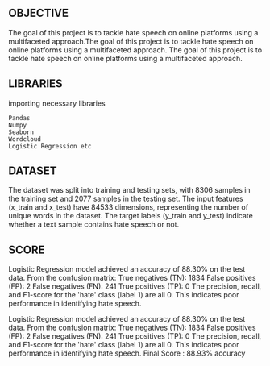 ## OBJECTIVE

The goal of this project is to tackle hate speech on online platforms using a multifaceted approach.The goal of this project is to tackle hate speech on online platforms using a multifaceted approach.
The goal of this project is to tackle hate speech on online platforms using a multifaceted approach.
## LIBRARIES
importing necessary libraries
  
    Pandas
    Numpy
    Seaborn
    Wordcloud
    Logistic Regression etc
## DATASET
The dataset was split into training and testing sets, with 8306 samples in the training set and 2077 samples in the testing set.
The input features (x_train and x_test) have 84533 dimensions, representing the number of unique words in the dataset.
The target labels (y_train and y_test) indicate whether a text sample contains hate speech or not.
## SCORE
Logistic Regression model achieved an accuracy of 88.30% on the test data.
From the confusion matrix:
True negatives (TN): 1834
False positives (FP): 2
False negatives (FN): 241
True positives (TP): 0
The precision, recall, and F1-score for the 'hate' class (label 1) are all 0. This indicates poor performance in identifying hate speech.

Logistic Regression model achieved an accuracy of 88.30% on the test data.
From the confusion matrix:
True negatives (TN): 1834
False positives (FP): 2
False negatives (FN): 241
True positives (TP): 0
The precision, recall, and F1-score for the 'hate' class (label 1) are all 0. This indicates poor performance in identifying hate speech.
Final Score : 88.93% accuracy
